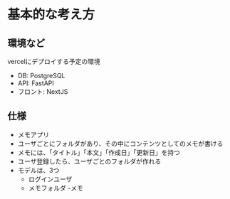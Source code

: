 # 基本的な考え方

## 環境など

vercelにデプロイする予定の環境

- DB: PostgreSQL
- API: FastAPI
- フロント: NextJS

## 仕様

- メモアプリ
- ユーザごとにフォルダがあり、その中にコンテンツとしてのメモが書ける
- メモには、「タイトル」「本文」「作成日」「更新日」を持つ
- ユーザ登録したら、ユーザごとのフォルダが作れる
- モデルは、3つ
  - ログインユーザ
  - メモフォルダ
  -メモ

